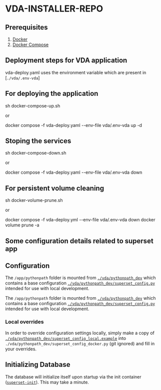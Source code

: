 # VDA-INSTALLER-REPO

## Prerequisites

1. [Docker](https://www.docker.com/get-started)
2. [Docker Compose](https://docs.docker.com/compose/install/)

## Deployment steps for VDA application
vda-deploy.yaml uses the environment variable which are present in [`./vda/.env-vda`]

## For deploying the application 
sh docker-compose-up.sh

or

docker compose -f vda-deploy.yaml  --env-file vda/.env-vda up -d    

## Stoping the services
sh docker-compose-down.sh

or

docker compose -f vda-deploy.yaml --env-file vda/.env-vda down

## For persistent volume cleaning
sh docker-volume-prune.sh

or

docker compose -f vda-deploy.yml --env-file vda/.env-vda down
docker volume prune -a




## Some configuration details related to superset app  
## Configuration

The `/app/pythonpath` folder is mounted from [`./vda/pythonpath_dev`](./pythonpath_dev)
which contains a base configuration [`./vda/pythonpath_dev/superset_config.py`](./pythonpath_dev/superset_config.py)
intended for use with local development.

The `/app/pythonpath` folder is mounted from [`./vda/pythonpath_dev`](./pythonpath_dev)
which contains a base configuration [`./vda/pythonpath_dev/superset_config.py`](./pythonpath_dev/superset_config.py)
intended for use with local development.

### Local overrides

In order to override configuration settings locally, simply make a copy of [`./vda/pythonpath_dev/superset_config_local.example`](./pythonpath_dev/superset_config_local.example)
into `./vda/pythonpath_dev/superset_config_docker.py` (git ignored) and fill in your overrides.

## Initializing Database

The database will initialize itself upon startup via the init container ([`superset-init`](./docker-init.sh)). This may take a minute.

